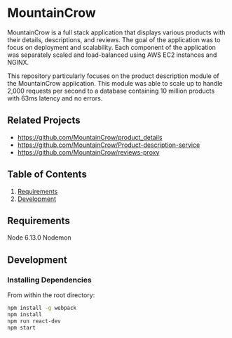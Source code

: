 # MountainCrow

MountainCrow is a full stack application that displays various products with their details, descriptions, and reviews. The goal of the application was to focus on deployment and scalability. Each component of the application was separately scaled and load-balanced using AWS EC2 instances and NGINX.

This repository particularly focuses on the product description module of the MountainCrow application. This module was able to scale up to handle 2,000 requests per second to a database containing 10 million products with 63ms latency and no errors.

## Related Projects

  - https://github.com/MountainCrow/product_details
  - https://github.com/MountainCrow/Product-description-service
  - https://github.com/MountainCrow/reviews-proxy

## Table of Contents

1. [Requirements](#requirements)
1. [Development](#development)


## Requirements

Node 6.13.0
Nodemon

## Development

### Installing Dependencies

From within the root directory:

```sh
npm install -g webpack
npm install
npm run react-dev
npm start
```

